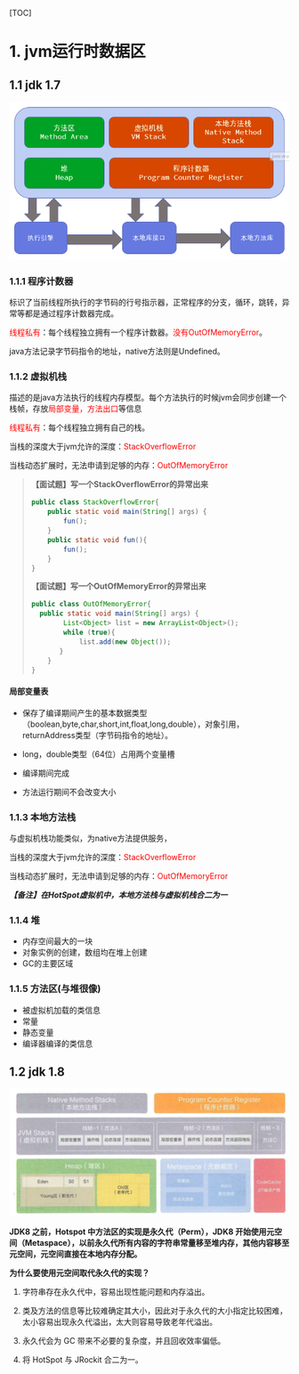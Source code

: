 [TOC]



# 1. jvm运行时数据区

## 1.1 jdk 1.7 

<img src="assets/jvm内存区域.assets/image-20200910172732851.png" style="zoom:0.8">

### 1.1.1 程序计数器

标识了当前线程所执行的字节码的行号指示器，正常程序的分支，循环，跳转，异常等都是通过程序计数器完成。

<font color=#FF0000>线程私有</font>：每个线程独立拥有一个程序计数器。<font color=#FF0000>没有OutOfMemoryError</font>。

java方法记录字节码指令的地址，native方法则是Undefined。



### 1.1.2 虚拟机栈

描述的是java方法执行的线程内存模型。每个方法执行的时候jvm会同步创建一个栈帧，存放<font color=#FF0000>局部变量，方法出口</font>等信息

<font color=#FF0000>线程私有</font>：每个线程独立拥有自己的栈。

当栈的深度大于jvm允许的深度：<font color=#FF0000>StackOverflowError</font>

当栈动态扩展时，无法申请到足够的内存：<font color=#FF0000>OutOfMemoryError</font>

> **【面试题】写一个StackOverflowError的异常出来**
>
> ```java
> public class StackOverflowError{
>     public static void main(String[] args) {
>         fun();
>     }
>     public static void fun(){
>         fun();
>     }
> }
> 
> ```
>
> **【面试题】写一个OutOfMemoryError的异常出来**
>
> ```java 
> public class OutOfMemoryError{ 
> 	public static void main(String[] args) {
>         List<Object> list = new ArrayList<Object>();
>         while (true){
>             list.add(new Object());
>        }
>     }
> }
> ```
>
> 



#### 局部变量表

- 保存了编译期间产生的基本数据类型（boolean,byte,char,short,int,float,long,double），对象引用，returnAddress类型（字节码指令的地址）。

- long，double类型（64位）占用两个变量槽
- 编译期间完成
- 方法运行期间不会改变大小

### 1.1.3 本地方法栈

与虚拟机栈功能类似，为native方法提供服务，

当栈的深度大于jvm允许的深度：<font color=#FF0000>StackOverflowError</font>

当栈动态扩展时，无法申请到足够的内存：<font color=#FF0000>OutOfMemoryError</font>

***【备注】在HotSpot虚拟机中，本地方法栈与虚拟机栈合二为一***

### 1.1.4 堆

- 内存空间最大的一块
- 对象实例的创建，数组均在堆上创建
- GC的主要区域

### 1.1.5 方法区(与堆很像)

- 被虚拟机加载的类信息
- 常量
- 静态变量
- 编译器编译的类信息



## 1.2 jdk 1.8

<img src = 'assets/jvm内存区域.assets/image-20200910214830049.png'>



**JDK8 之前，Hotspot 中方法区的实现是永久代（Perm），JDK8 开始使用元空间（Metaspace），以前永久代所有内容的字符串常量移至堆内存，其他内容移至元空间，元空间直接在本地内存分配。**

**为什么要使用元空间取代永久代的实现？**

1. 字符串存在永久代中，容易出现性能问题和内存溢出。

2. 类及方法的信息等比较难确定其大小，因此对于永久代的大小指定比较困难，太小容易出现永久代溢出，太大则容易导致老年代溢出。
3. 永久代会为 GC 带来不必要的复杂度，并且回收效率偏低。
4. 将 HotSpot 与 JRockit 合二为一。